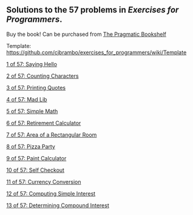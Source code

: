 
## Solutions to the 57 problems in _Exercises for Programmers_.

Buy the book! Can be purchased from [The Pragmatic Bookshelf](https://pragprog.com/book/bhwb/exercises-for-programmers)

Template: https://github.com/cjbrambo/exercises_for_programmers/wiki/Template

[1 of 57: Saying Hello](https://github.com/cjbrambo/exercises_for_programmers/tree/master/saying_hello)

[2 of 57: Counting Characters](https://github.com/cjbrambo/exercises_for_programmers/tree/master/counting_characters)

[3 of 57: Printing Quotes](https://github.com/cjbrambo/exercises_for_programmers/tree/master/printing_quotes)

[4 of 57: Mad Lib](https://github.com/cjbrambo/exercises_for_programmers/tree/master/mad_lib)

[5 of 57: Simple Math](https://github.com/cjbrambo/exercises_for_programmers/tree/master/simple_math)

[6 of 57: Retirement Calculator](https://github.com/cjbrambo/exercises_for_programmers/tree/master/retirement_calculator)

[7 of 57: Area of a Rectangular Room](https://github.com/cjbrambo/exercises_for_programmers/tree/master/area_of_a_rectangular_room)

[8 of 57: Pizza Party](https://github.com/cjbrambo/exercises_for_programmers/tree/master/pizza_party)

[9 of 57: Paint Calculator](https://github.com/cjbrambo/exercises_for_programmers/tree/master/paint_calculator)

[10 of 57: Self Checkout](https://github.com/cjbrambo/exercises_for_programmers/blob/master/self_checkout)

[11 of 57: Currency Conversion](https://github.com/cjbrambo/exercises_for_programmers/tree/master/currency_conversion)

[12 of 57: Computing Simple Interest](https://github.com/cjbrambo/exercises_for_programmers/tree/master/computing_simple_interest)

[13 of 57: Determining Compound Interest](https://github.com/cjbrambo/exercises_for_programmers/tree/master/determining_compound_interest)
